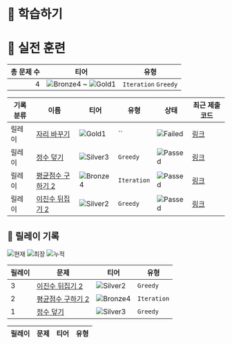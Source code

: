 # 📖 학습하기

# 🥇 실전 훈련
|총 문제 수|티어|유형|
|---:|---|---|
|4|![Bronze4][b4] ~ ![Gold1][g1]|`Iteration` `Greedy`|

|기록분류|이름|티어|유형|상태|최근 제출 코드|
|---|---|---|---|---|---|
|릴레이|[자리 바꾸기](https://www.codetree.ai/training-field/search/problems/changing-seats)|![Gold1][g1]|``|![Failed][failed]|[링크](https://github.com/jiyoony/CodeTree/blob/main/241030/%EC%9E%90%EB%A6%AC%20%EB%B0%94%EA%BE%B8%EA%B8%B0/changing-seats.py)|
|릴레이|[정수 덮기](https://www.codetree.ai/training-field/search/problems/essence-cover)|![Silver3][s3]|`Greedy`|![Passed][passed]|[링크](https://github.com/jiyoony/CodeTree/blob/main/241030/%EC%A0%95%EC%88%98%20%EB%8D%AE%EA%B8%B0/essence-cover.py)|
|릴레이|[평균점수 구하기 2](https://www.codetree.ai/training-field/search/problems/print-average-2)|![Bronze4][b4]|`Iteration`|![Passed][passed]|[링크](https://github.com/jiyoony/CodeTree/blob/main/241030/%ED%8F%89%EA%B7%A0%EC%A0%90%EC%88%98%20%EA%B5%AC%ED%95%98%EA%B8%B0%202/print-average-2.py)|
|릴레이|[이진수 뒤집기 2](https://www.codetree.ai/training-field/search/problems/binary-flip-2)|![Silver2][s2]|`Greedy`|![Passed][passed]|[링크](https://github.com/jiyoony/CodeTree/blob/main/241030/%EC%9D%B4%EC%A7%84%EC%88%98%20%EB%92%A4%EC%A7%91%EA%B8%B0%202/binary-flip-2.py)|


## 🏃 릴레이 기록
![현재](https://img.shields.io/badge/현재_릴레이-3-%235cb85c.svg?for-the-badge)
![최장](https://img.shields.io/badge/최장_릴레이-3-%23E34F26.svg?for-the-badge)
![누적](https://img.shields.io/badge/누적_릴레이-3-%2300599C.svg?for-the-badge)

|릴레이|문제|티어|유형|
|---|---|---|---|
|3|[이진수 뒤집기 2](https://www.codetree.ai/training-field/search/problems/binary-flip-2)|![Silver2][s2]|`Greedy`|
|2|[평균점수 구하기 2](https://www.codetree.ai/training-field/search/problems/print-average-2)|![Bronze4][b4]|`Iteration`|
|1|[정수 덮기](https://www.codetree.ai/training-field/search/problems/essence-cover)|![Silver3][s3]|`Greedy`|


|릴레이|문제|티어|유형|
|---|---|---|---|










[b5]: https://img.shields.io/badge/Bronze_5-%235D3E31.svg
[b4]: https://img.shields.io/badge/Bronze_4-%235D3E31.svg
[b3]: https://img.shields.io/badge/Bronze_3-%235D3E31.svg
[b2]: https://img.shields.io/badge/Bronze_2-%235D3E31.svg
[b1]: https://img.shields.io/badge/Bronze_1-%235D3E31.svg
[s5]: https://img.shields.io/badge/Silver_5-%23394960.svg
[s4]: https://img.shields.io/badge/Silver_4-%23394960.svg
[s3]: https://img.shields.io/badge/Silver_3-%23394960.svg
[s2]: https://img.shields.io/badge/Silver_2-%23394960.svg
[s1]: https://img.shields.io/badge/Silver_1-%23394960.svg
[g5]: https://img.shields.io/badge/Gold_5-%23FFC433.svg
[g4]: https://img.shields.io/badge/Gold_4-%23FFC433.svg
[g3]: https://img.shields.io/badge/Gold_3-%23FFC433.svg
[g2]: https://img.shields.io/badge/Gold_2-%23FFC433.svg
[g1]: https://img.shields.io/badge/Gold_1-%23FFC433.svg
[p5]: https://img.shields.io/badge/Platinum_5-%2376DDD8.svg
[p4]: https://img.shields.io/badge/Platinum_4-%2376DDD8.svg
[p3]: https://img.shields.io/badge/Platinum_3-%2376DDD8.svg
[p2]: https://img.shields.io/badge/Platinum_2-%2376DDD8.svg
[p1]: https://img.shields.io/badge/Platinum_1-%2376DDD8.svg
[passed]: https://img.shields.io/badge/Passed-%23009D27.svg
[failed]: https://img.shields.io/badge/Failed-%23D24D57.svg
[easy]: https://img.shields.io/badge/쉬움-%235cb85c.svg?for-the-badge
[medium]: https://img.shields.io/badge/보통-%23FFC433.svg?for-the-badge
[hard]: https://img.shields.io/badge/어려움-%23D24D57.svg?for-the-badge